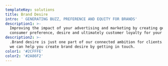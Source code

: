```yaml
---
templateKey: solutions
title: Brand Desire
intro: ' GENERATING BUZZ, PREFERENCE AND EQUITY FOR BRANDS'
description1: >-
  Improving the impact of your advertising and marketing by creating genuine
  consumer preference, desire and ultimately customer loyalty for your brand.
description2: >-
  .Brand desire is just one part of our connected ambition for clients. See how
  we can help you create brand desire by getting in touch.
color1: '#2CFFFE'
color2: '#2A86F2'
---
```


